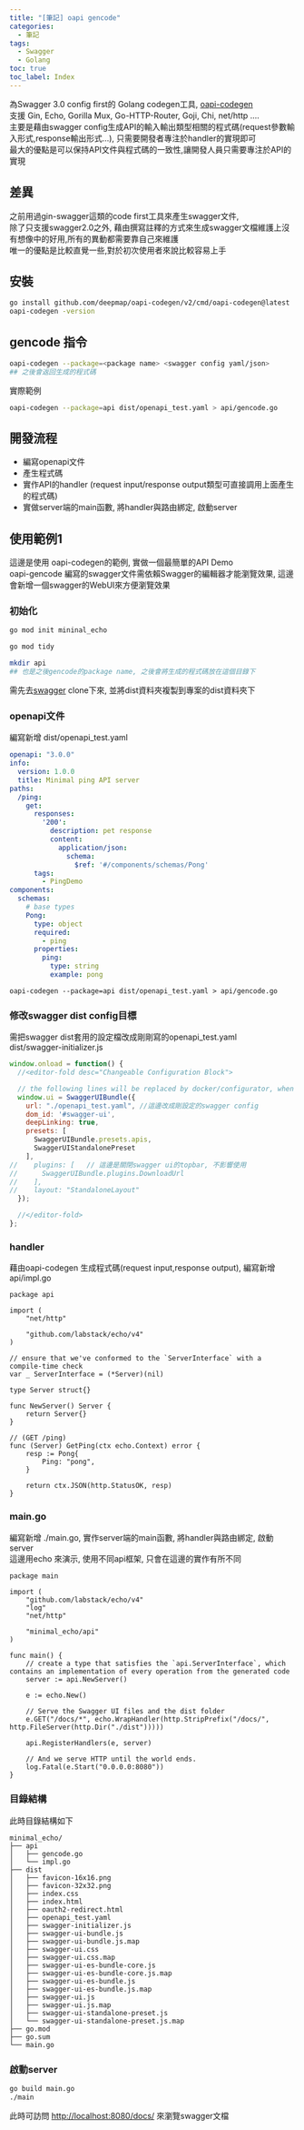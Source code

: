 ```yaml
---
title: "[筆記] oapi gencode"
categories:
  - 筆記
tags:
  - Swagger
  - Golang
toc: true
toc_label: Index
---
```



為Swagger 3.0 config first的 Golang codegen工具, [oapi-codegen](https://github.com/deepmap/oapi-codegen/tree/master)  
支援 Gin, Echo, Gorilla Mux, Go-HTTP-Router, Goji, Chi, net/http ....  
主要是藉由swagger config生成API的輸入輸出類型相關的程式碼(request參數輸入形式,response輸出形式...), 只需要開發者專注於handler的實現即可  
最大的優點是可以保持API文件與程式碼的一致性,讓開發人員只需要專注於API的實現  

## 差異

之前用過gin-swagger這類的code first工具來產生swagger文件,  
除了只支援swagger2.0之外, 藉由撰寫註釋的方式來生成swagger文檔維護上沒有想像中的好用,所有的異動都需要靠自己來維護  
唯一的優點是比較直覺一些,對於初次使用者來說比較容易上手  


## 安裝

```bash
go install github.com/deepmap/oapi-codegen/v2/cmd/oapi-codegen@latest
oapi-codegen -version
```
## gencode 指令

```bash
oapi-codegen --package=<package name> <swagger config yaml/json>
## 之後會返回生成的程式碼
```

實際範例
```bash
oapi-codegen --package=api dist/openapi_test.yaml > api/gencode.go
```


## 開發流程

- 編寫openapi文件
- 產生程式碼
- 實作API的handler (request input/response output類型可直接調用上面產生的程式碼)
- 實做server端的main函數, 將handler與路由綁定, 啟動server

## 使用範例1

這邊是使用 oapi-codegen的範例, 實做一個最簡單的API Demo  
oapi-gencode 編寫的swagger文件需依賴Swagger的編輯器才能瀏覽效果, 這邊會新增一個swagger的WebUI來方便瀏覽效果  


### 初始化

```bash
go mod init mininal_echo

go mod tidy

mkdir api
## 也是之後gencode的package name, 之後會將生成的程式碼放在這個目錄下
```

需先去[swagger](https://github.com/swagger-api/swagger-ui) clone下來, 並將dist資料夾複製到專案的dist資料夾下  


### openapi文件

編寫新增 dist/openapi_test.yaml  

```yaml
openapi: "3.0.0"
info:
  version: 1.0.0
  title: Minimal ping API server
paths:
  /ping:
    get:
      responses:
        '200':
          description: pet response
          content:
            application/json:
              schema:
                $ref: '#/components/schemas/Pong'
      tags:
        - PingDemo
components:
  schemas:
    # base types
    Pong:
      type: object
      required:
        - ping
      properties:
        ping:
          type: string
          example: pong
```

```
oapi-codegen --package=api dist/openapi_test.yaml > api/gencode.go
```


### 修改swagger dist config目標

需把swagger dist套用的設定檔改成剛剛寫的openapi_test.yaml  
dist/swagger-initializer.js  

```javascript
window.onload = function() {
  //<editor-fold desc="Changeable Configuration Block">

  // the following lines will be replaced by docker/configurator, when it runs in a docker-container
  window.ui = SwaggerUIBundle({
    url: "./openapi_test.yaml", //這邊改成剛設定的swagger config
    dom_id: '#swagger-ui',
    deepLinking: true,
    presets: [
      SwaggerUIBundle.presets.apis,
      SwaggerUIStandalonePreset
    ],
//    plugins: [   // 這邊是關閉swagger ui的topbar, 不影響使用
//      SwaggerUIBundle.plugins.DownloadUrl
//    ],
//    layout: "StandaloneLayout"
  });

  //</editor-fold>
};
```


### handler

藉由oapi-codegen 生成程式碼(request input,response output), 編寫新增api/impl.go  

```golang
package api

import (
	"net/http"

	"github.com/labstack/echo/v4"
)

// ensure that we've conformed to the `ServerInterface` with a compile-time check
var _ ServerInterface = (*Server)(nil)

type Server struct{}

func NewServer() Server {
	return Server{}
}

// (GET /ping)
func (Server) GetPing(ctx echo.Context) error {
	resp := Pong{
		Ping: "pong",
	}

	return ctx.JSON(http.StatusOK, resp)
}
```

### main.go

編寫新增 ./main.go, 實作server端的main函數, 將handler與路由綁定, 啟動server  
這邊用echo 來演示, 使用不同api框架, 只會在這邊的實作有所不同  

```golang
package main

import (
	"github.com/labstack/echo/v4"
	"log"
	"net/http"

	"minimal_echo/api"
)

func main() {
	// create a type that satisfies the `api.ServerInterface`, which contains an implementation of every operation from the generated code
	server := api.NewServer()

	e := echo.New()

	// Serve the Swagger UI files and the dist folder
	e.GET("/docs/*", echo.WrapHandler(http.StripPrefix("/docs/", http.FileServer(http.Dir("./dist")))))

	api.RegisterHandlers(e, server)

	// And we serve HTTP until the world ends.
	log.Fatal(e.Start("0.0.0.0:8080"))
}

````


### 目錄結構

此時目錄結構如下  

```
minimal_echo/
├── api
│   ├── gencode.go
│   └── impl.go
├── dist
│   ├── favicon-16x16.png
│   ├── favicon-32x32.png
│   ├── index.css
│   ├── index.html
│   ├── oauth2-redirect.html
│   ├── openapi_test.yaml
│   ├── swagger-initializer.js
│   ├── swagger-ui-bundle.js
│   ├── swagger-ui-bundle.js.map
│   ├── swagger-ui.css
│   ├── swagger-ui.css.map
│   ├── swagger-ui-es-bundle-core.js
│   ├── swagger-ui-es-bundle-core.js.map
│   ├── swagger-ui-es-bundle.js
│   ├── swagger-ui-es-bundle.js.map
│   ├── swagger-ui.js
│   ├── swagger-ui.js.map
│   ├── swagger-ui-standalone-preset.js
│   └── swagger-ui-standalone-preset.js.map
├── go.mod
├── go.sum
└── main.go
```

### 啟動server

```bash
go build main.go
./main
```

此時可訪問 [http://localhost:8080/docs/](http://localhost:8080/docs/) 來瀏覽swagger文檔  

